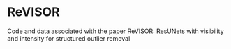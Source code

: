 # ReVISOR
Code and data associated with the paper ReVISOR: ResUNets with visibility and intensity for structured outlier removal
